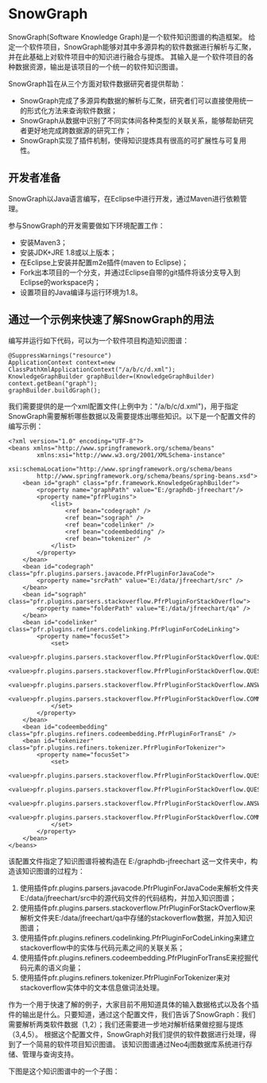# SnowGraph

SnowGraph(Software Knowledge Graph)是一个软件知识图谱的构造框架。
给定一个软件项目，SnowGraph能够对其中多源异构的软件数据进行解析与汇聚，并在此基础上对软件项目中的知识进行融合与提炼。
其输入是一个软件项目的各种数据资源，输出是该项目的一个统一的软件知识图谱。

SnowGraph旨在从三个方面对软件数据研究者提供帮助：
- SnowGraph完成了多源异构数据的解析与汇聚，研究者们可以直接使用统一的形式化方法来查询软件数据；
- SnowGraph从数据中识别了不同实体间各种类型的关联关系，能够帮助研究者更好地完成跨数据源的研究工作；
- SnowGraph实现了插件机制，使得知识提炼具有很高的可扩展性与可复用性。

开发者准备
--------------------------
SnowGraph以Java语言编写，在Eclipse中进行开发，通过Maven进行依赖管理。

参与SnowGraph的开发需要做如下环境配置工作：
- 安装Maven3；
- 安装JDK+JRE 1.8或以上版本；
- 在Eclipse上安装并配置m2e插件(maven to Eclipse)；
- Fork出本项目的一个分支，并通过Eclipse自带的git插件将该分支导入到Eclipse的workspace内；
- 设置项目的Java编译与运行环境为1.8。

通过一个示例来快速了解SnowGraph的用法
----------------------------
编写并运行如下代码，可以为一个软件项目构造知识图谱：

    @SuppressWarnings("resource")
    ApplicationContext context=new ClassPathXmlApplicationContext("/a/b/c/d.xml");
    KnowledgeGraphBuilder graphBuilder=(KnowledgeGraphBuilder) context.getBean("graph");
    graphBuilder.buildGraph();

我们需要提供的是一个xml配置文件(上例中为："/a/b/c/d.xml")，用于指定SnowGraph需要解析哪些数据以及需要提炼出哪些知识。以下是一个配置文件的编写示例：

    <?xml version="1.0" encoding="UTF-8"?>
    <beans xmlns="http://www.springframework.org/schema/beans"
            xmlns:xsi="http://www.w3.org/2001/XMLSchema-instance"
            xsi:schemaLocation="http://www.springframework.org/schema/beans
            http://www.springframework.org/schema/beans/spring-beans.xsd">
        <bean id="graph" class="pfr.framework.KnowledgeGraphBuilder">
            <property name="graphPath" value="E:/graphdb-jfreechart"/>
            <property name="pfrPlugins">
                <list>
                    <ref bean="codegraph" />
                    <ref bean="sograph" />
                    <ref bean="codelinker" />
                    <ref bean="codeembedding" />
                    <ref bean="tokenizer" />
                </list>
            </property>
        </bean>
        <bean id="codegraph" class="pfr.plugins.parsers.javacode.PfrPluginForJavaCode">
            <property name="srcPath" value="E:/data/jfreechart/src" />
        </bean>
        <bean id="sograph" class="pfr.plugins.parsers.stackoverflow.PfrPluginForStackOverflow">
            <property name="folderPath" value="E:/data/jfreechart/qa" />
        </bean>
        <bean id="codelinker" class="pfr.plugins.refiners.codelinking.PfrPluginForCodeLinking">
            <property name="focusSet">
                <set>
                    <value>pfr.plugins.parsers.stackoverflow.PfrPluginForStackOverflow.QUESTION_BODY</value>
                    <value>pfr.plugins.parsers.stackoverflow.PfrPluginForStackOverflow.QUESTION_TITLE</value>
                    <value>pfr.plugins.parsers.stackoverflow.PfrPluginForStackOverflow.ANSWER_BODY</value>
                    <value>pfr.plugins.parsers.stackoverflow.PfrPluginForStackOverflow.COMMENT_TEXT</value>
                </set>
            </property>
        </bean>
        <bean id="codeembedding" class="pfr.plugins.refiners.codeembedding.PfrPluginForTransE" />
        <bean id="tokenizer" class="pfr.plugins.refiners.tokenizer.PfrPluginForTokenizer">
            <property name="focusSet">
                <set>
                    <value>pfr.plugins.parsers.stackoverflow.PfrPluginForStackOverflow.QUESTION_BODY</value>
                    <value>pfr.plugins.parsers.stackoverflow.PfrPluginForStackOverflow.QUESTION_TITLE</value>
                    <value>pfr.plugins.parsers.stackoverflow.PfrPluginForStackOverflow.ANSWER_BODY</value>
                    <value>pfr.plugins.parsers.stackoverflow.PfrPluginForStackOverflow.COMMENT_TEXT</value>
                </set>
            </property>
        </bean>
    </beans>

该配置文件指定了知识图谱将被构造在 E:/graphdb-jfreechart 这一文件夹中，构造该知识图谱的过程为：

1. 使用插件pfr.plugins.parsers.javacode.PfrPluginForJavaCode来解析文件夹E:/data/jfreechart/src中的源代码文件的代码结构，并加入知识图谱；
2. 使用插件pfr.plugins.parsers.stackoverflow.PfrPluginForStackOverflow来解析文件夹E:/data/jfreechart/qa中存储的stackoverflow数据，并加入知识图谱；
3. 使用插件pfr.plugins.refiners.codelinking.PfrPluginForCodeLinking来建立stackoverflow中的实体与代码元素之间的关联关系；
4. 使用插件pfr.plugins.refiners.codeembedding.PfrPluginForTransE来挖掘代码元素的语义向量；
5. 使用插件pfr.plugins.refiners.tokenizer.PfrPluginForTokenizer来对stackoverflow实体中的文本信息做词法处理。

作为一个用于快速了解的例子，大家目前不用知道具体的输入数据格式以及各个插件的输出是什么。只要知道，通过这个配置文件，我们告诉了SnowGraph：我们需要解析两类软件数据（1,2）；我们还需要进一步地对解析结果做挖掘与提炼（3,4,5）。
根据这个配置文件，SnowGraph对我们提供的软件数据进行处理，得到了一个简易的软件项目知识图谱。
该知识图谱通过Neo4j图数据库系统进行存储、管理与查询支持。

下图是这个知识图谱中的一个子图：

